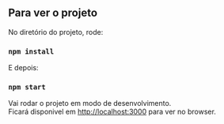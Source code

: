 ## Para ver o projeto

No diretório do projeto, rode:

### `npm install`

E depois:

### `npm start`

Vai rodar o projeto em modo de desenvolvimento.\
Ficará disponivel em [http://localhost:3000](http://localhost:3000) para ver no browser.